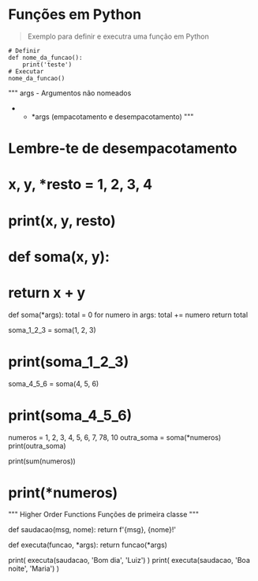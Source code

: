 # Funções em Python


> Exemplo para definir e executra uma função em Python

```
# Definir
def nome_da_funcao():
    print('teste')
# Executar
nome_da_funcao()
```


"""
args - Argumentos não nomeados
* - *args (empacotamento e desempacotamento)
"""
# Lembre-te de desempacotamento
# x, y, *resto = 1, 2, 3, 4
# print(x, y, resto)


# def soma(x, y):
#     return x + y

def soma(*args):
    total = 0
    for numero in args:
        total += numero
    return total


soma_1_2_3 = soma(1, 2, 3)
# print(soma_1_2_3)

soma_4_5_6 = soma(4, 5, 6)
# print(soma_4_5_6)

numeros = 1, 2, 3, 4, 5, 6, 7, 78, 10
outra_soma = soma(*numeros)
print(outra_soma)

print(sum(numeros))
# print(*numeros)


"""
Higher Order Functions
Funções de primeira classe
"""


def saudacao(msg, nome):
    return f'{msg}, {nome}!'


def executa(funcao, *args):
    return funcao(*args)


print(
    executa(saudacao, 'Bom dia', 'Luiz')
)
print(
    executa(saudacao, 'Boa noite', 'Maria')
)